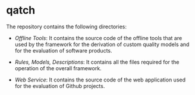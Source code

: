# qatch

The repository contains the following directories:

 - *Offline Tools*: It contains the source code of the offline tools that are used by the framework for the derivation of custom quality models and for the evaluation of software products.

 - *Rules, Models, Descriptions*: It contains all the files required for the operation of the overall framework.

 - *Web Service*: It contains the source code of the web application used for the evaluation of Github projects.
